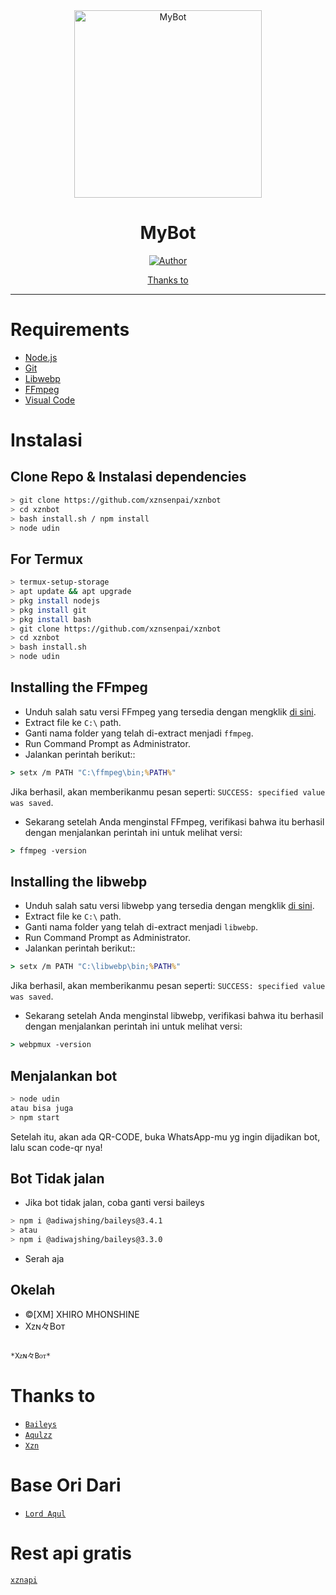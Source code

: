 <div align="center">
<img src="https://telegra.ph/file/0e9f55fefc50ff85ab663.jpg" alt="MyBot" width="300" />

# MyBot

>
>
>

<p align="center">
  <a href="https://github.com/zainudinafgan"><img title="Author" src="https://img.shields.io/badge/Author-ZainudinAnggara-red.svg?style=for-the-badge&logo=github" /></a>
</p>

<p align="center">
  <a href="https://github.com/zainudinafgan#thanks-to">Thanks to</a>
</p>
</div>


---



# Requirements
* [Node.js](https://nodejs.org/en/)
* [Git](https://git-scm.com/downloads)
* [Libwebp](https://developers.google.com/speed/webp/download)
* [FFmpeg](https://github.com/BtbN/FFmpeg-Builds/releases)
* [Visual Code](https://code.visualstudio.com)

# Instalasi
## Clone Repo & Instalasi dependencies
```bash
> git clone https://github.com/xznsenpai/xznbot
> cd xznbot
> bash install.sh / npm install
> node udin
```
## For Termux
```bash
> termux-setup-storage
> apt update && apt upgrade
> pkg install nodejs
> pkg install git
> pkg install bash
> git clone https://github.com/xznsenpai/xznbot
> cd xznbot
> bash install.sh
> node udin
```

## Installing the FFmpeg
* Unduh salah satu versi FFmpeg yang tersedia dengan mengklik [di sini](https://www.gyan.dev/ffmpeg/builds/).
* Extract file ke `C:\` path.
* Ganti nama folder yang telah di-extract menjadi `ffmpeg`.
* Run Command Prompt as Administrator.
* Jalankan perintah berikut::
```cmd
> setx /m PATH "C:\ffmpeg\bin;%PATH%"
```
Jika berhasil, akan memberikanmu pesan seperti: `SUCCESS: specified value was saved`.
* Sekarang setelah Anda menginstal FFmpeg, verifikasi bahwa itu berhasil dengan menjalankan perintah ini untuk melihat versi:
```cmd
> ffmpeg -version
```


## Installing the libwebp
* Unduh salah satu versi libwebp yang tersedia dengan mengklik [di sini](https://developers.google.com/speed/webp/download).
* Extract file ke `C:\` path.
* Ganti nama folder yang telah di-extract menjadi `libwebp`.
* Run Command Prompt as Administrator.
* Jalankan perintah berikut::
```cmd
> setx /m PATH "C:\libwebp\bin;%PATH%"
```
Jika berhasil, akan memberikanmu pesan seperti: `SUCCESS: specified value was saved`.
* Sekarang setelah Anda menginstal libwebp, verifikasi bahwa itu berhasil dengan menjalankan perintah ini untuk melihat versi:
```cmd
> webpmux -version
```

## Menjalankan bot
```bash
> node udin
atau bisa juga
> npm start
```

 Setelah itu, akan ada QR-CODE, buka WhatsApp-mu yg ingin dijadikan bot, lalu scan code-qr nya!

## Bot Tidak jalan
- Jika bot tidak jalan, coba ganti versi baileys
```bash
> npm i @adiwajshing/baileys@3.4.1
> atau
> npm i @adiwajshing/baileys@3.3.0
```
- Serah aja 

## Okelah
- ©[XM] XHIRO MHONSHINE
- Xᴢɴ々Bᴏᴛ
```

*Xᴢɴ々Bᴏᴛ*
```
# Thanks to
* [`Baileys`](https://github.com/adiwajshing/Baileys)
* [`Aqulzz`](https://github.com/zennn08)
* [`Xzn`](https://github.com/xznsenpai)

# Base Ori Dari
* [`Lord Aqul`](https://github.com/zennn08/BaseSelfBot)

# Rest api gratis
[`xznapi`](https://xzn-apikey.herokuapp.com)